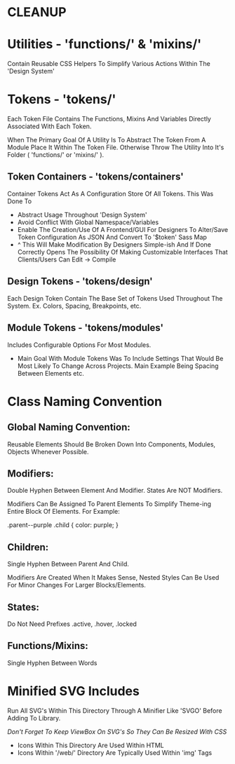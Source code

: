 # CLEANUP

# Utilities - 'functions/' & 'mixins/'
Contain Reusable CSS Helpers To Simplify Various Actions Within The
'Design System'

# Tokens - 'tokens/'
Each Token File Contains The Functions, Mixins And Variables Directly Associated
With Each Token.

When The Primary Goal Of A Utility Is To Abstract The Token From A Module Place
It Within The Token File. Otherwise Throw The Utility Into It's Folder
( 'functions/' or 'mixins/' ).

## Token Containers - 'tokens/containers'
Container Tokens Act As A Configuration Store Of All Tokens. This Was Done To
* Abstract Usage Throughout 'Design System'
* Avoid Conflict With Global Namespace/Variables
* Enable The Creation/Use Of A Frontend/GUI For Designers To Alter/Save Token
Configuration As JSON And Convert To '$token' Sass Map
* ^ This Will Make Modification By Designers Simple-ish And If Done Correctly
Opens The Possibility Of Making Customizable Interfaces That Clients/Users Can
Edit -> Compile

## Design Tokens - 'tokens/design'
Each Design Token Contain The Base Set of Tokens Used Throughout The System.
Ex. Colors, Spacing, Breakpoints, etc.

## Module Tokens - 'tokens/modules'
Includes Configurable Options For Most Modules.
* Main Goal With Module Tokens Was To Include Settings That Would Be Most Likely
To Change Across Projects. Main Example Being Spacing Between Elements etc.


# Class Naming Convention

## Global Naming Convention:
Reusable Elements Should Be Broken Down Into Components, Modules, Objects
Whenever Possible.

## Modifiers:
Double Hyphen Between Element And Modifier. States Are NOT Modifiers.

Modifiers Can Be Assigned To Parent Elements To Simplify Theme-ing Entire
Block Of Elements. For Example:

.parent--purple .child {
    color: purple;
}

## Children:
Single Hyphen Between Parent And Child.

Modifiers Are Created When It Makes Sense, Nested Styles Can Be Used For
Minor Changes For Larger Blocks/Elements.

## States:
Do Not Need Prefixes     .active, .hover, .locked

## Functions/Mixins:
Single Hyphen Between Words


# Minified SVG Includes

Run All SVG's Within This Directory Through A Minifier Like 'SVGO' Before Adding
To Library.

*Don't Forget To Keep ViewBox On SVG's So They Can Be Resized With CSS*

* Icons Within This Directory Are Used Within HTML
* Icons Within '/web/' Directory Are Typically Used Within 'img' Tags
